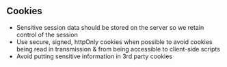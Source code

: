 ## Cookies

- Sensitive session data should be stored on the server so we retain control of the session​
- Use secure, signed, httpOnly cookies when possible to avoid cookies being read in transmission & from being accessible to client-side scripts​
- Avoid putting sensitive information in 3rd party cookies​
